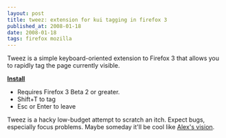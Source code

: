 ```yaml
---
layout: post
title: tweez: extension for kui tagging in firefox 3
published_at: 2008-01-18
date: 2008-01-18
tags: firefox mozilla
---
```


Tweez is a simple keyboard-oriented extension to Firefox 3 that allows you to rapidly tag the page currently visible.

**[Install](https://addons.mozilla.org/en-US/firefox/addon/6353)**

*   Requires Firefox 3 Beta 2 or greater.
*   Shift+T to tag
*   Esc or Enter to leave

Tweez is a hacky low-budget attempt to scratch an itch. Expect bugs, especially focus problems. Maybe someday it'll be cool like [Alex's vision](http://people.mozilla.com/~faaborg/files/20070705-kui/i1kuiTagging.png_large.png).